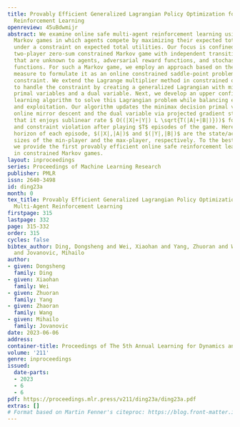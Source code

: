 ```yaml
---
title: Provably Efficient Generalized Lagrangian Policy Optimization for Safe Multi-Agent
  Reinforcement Learning
openreview: 45uBdwmijr
abstract: We examine online safe multi-agent reinforcement learning using constrained
  Markov games in which agents compete by maximizing their expected total rewards
  under a constraint on expected total utilities. Our focus is confined to an episodic
  two-player zero-sum constrained Markov game with independent transition functions
  that are unknown to agents, adversarial reward functions, and stochastic utility
  functions. For such a Markov game, we employ an approach based on the occupancy
  measure to formulate it as an online constrained saddle-point problem with an explicit
  constraint. We extend the Lagrange multiplier method in constrained optimization
  to handle the constraint by creating a generalized Lagrangian with minimax decision
  primal variables and a dual variable. Next, we develop an upper confidence reinforcement
  learning algorithm to solve this Lagrangian problem while balancing exploration
  and exploitation. Our algorithm updates the minimax decision primal variables via
  online mirror descent and the dual variable via projected gradient step and we prove
  that it enjoys sublinear rate $ O((|X|+|Y|) L \sqrt{T(|A|+|B|)}))$ for both regret
  and constraint violation after playing $T$ episodes of the game. Here, $L$ is the
  horizon of each episode, $(|X|,|A|)$ and $(|Y|,|B|)$ are the state/action space
  sizes of the min-player and the max-player, respectively. To the best of our knowledge,
  we provide the first provably efficient online safe reinforcement learning algorithm
  in constrained Markov games.
layout: inproceedings
series: Proceedings of Machine Learning Research
publisher: PMLR
issn: 2640-3498
id: ding23a
month: 0
tex_title: Provably Efficient Generalized Lagrangian Policy Optimization for Safe
  Multi-Agent Reinforcement Learning
firstpage: 315
lastpage: 332
page: 315-332
order: 315
cycles: false
bibtex_author: Ding, Dongsheng and Wei, Xiaohan and Yang, Zhuoran and Wang, Zhaoran
  and Jovanovic, Mihailo
author:
- given: Dongsheng
  family: Ding
- given: Xiaohan
  family: Wei
- given: Zhuoran
  family: Yang
- given: Zhaoran
  family: Wang
- given: Mihailo
  family: Jovanovic
date: 2023-06-06
address:
container-title: Proceedings of The 5th Annual Learning for Dynamics and Control Conference
volume: '211'
genre: inproceedings
issued:
  date-parts:
  - 2023
  - 6
  - 6
pdf: https://proceedings.mlr.press/v211/ding23a/ding23a.pdf
extras: []
# Format based on Martin Fenner's citeproc: https://blog.front-matter.io/posts/citeproc-yaml-for-bibliographies/
---
```

